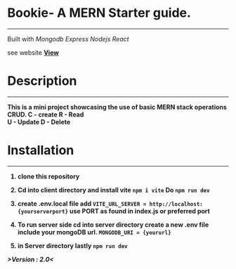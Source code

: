 # Bookie- A MERN Starter guide.
------------------------------
Built with *Mongodb* *Express* *Nodejs* *React*

see website <a href="https://bookie-client.onrender.com"><strong>View<strong/></a>


# Description
-------------
This is a mini project showcasing the use of basic MERN stack operations CRUD.
C - create 
R - Read   
U - Update 
D - Delete 

# Installation
--------------
1. clone this repository

2. Cd into client directory and install vite 
   `npm i vite`
   Do
  `npm run dev`
3. create .env.local file
   add `VITE_URL_SERVER = http://localhost:{yourserverport}` use PORT as found in index.js or preferred port

3. To run server side cd into server directory     create a new .env file
    include your mongoDB url. `MONGODB_URI = {yoururl}`
4. in Server directory lastly `npm run dev`


_>Version : 2.0<_

 
